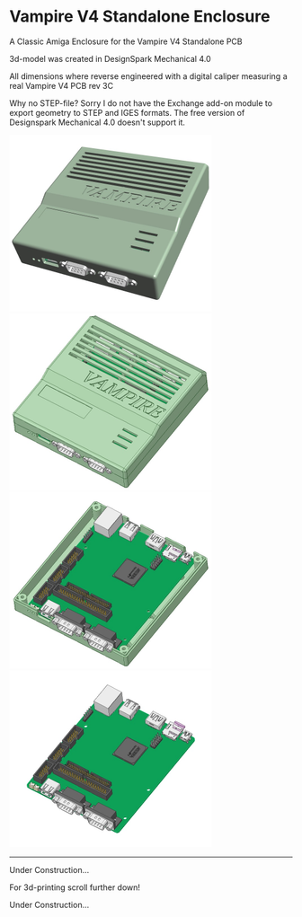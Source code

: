 # Vampire V4 Standalone Enclosure
A Classic Amiga Enclosure for the Vampire V4 Standalone PCB

3d-model was created in DesignSpark Mechanical 4.0

All dimensions where reverse engineered with a digital caliper measuring a real Vampire V4 PCB rev 3C

Why no STEP-file? Sorry I do not have the Exchange add-on module to export geometry to STEP and IGES formats. The free version of Designspark Mechanical 4.0 doesn't support it.

<a href="images/Enclosure_for_Vampire_V4_Standalone_pic1.jpg">
<img src="images/Enclosure_for_Vampire_V4_Standalone_pic1.jpg" width="360" height="315">
</a>
<a href="images/Enclosure_for_Vampire_V4_Standalone_pic2.jpg">
<img src="images/Enclosure_for_Vampire_V4_Standalone_pic2.jpg" width="360" height="315">
</a>
<br />
<a href="images/Enclosure_for_Vampire_V4_Standalone_pic3.jpg">
<img src="images/Enclosure_for_Vampire_V4_Standalone_pic3.jpg" width="360" height="315">
</a>
<a href="images/Enclosure_for_Vampire_V4_Standalone_pic4.jpg">
<img src="images/Enclosure_for_Vampire_V4_Standalone_pic4.jpg" width="360" height="315">
</a>

***

Under Construction...


For 3d-printing scroll further down!

Under Construction...
